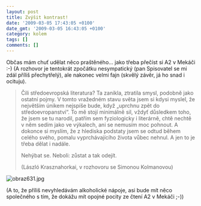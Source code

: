 ```yaml
---
layout: post
title: Zvýšit kontrast!
date: '2009-03-05 17:43:05 +0100'
date_gmt: '2009-03-05 16:43:05 +0100'
category: kolem
tags: []
comments: []
---
```

<p>Občas mám chuť udělat něco praštěného... jako třeba přečíst si A2 v Mekáči :-) (A rozhovor je tentokrát zpočátku nesympatický (pan Spisovatel se mi zdál příliš přechytřelý), ale nakonec velmi fajn (skvělý závěr, já ho snad i ocituju).</p>
<blockquote><p>Čili středoevropská literatura? Ta zanikla, ztratila smysl, podobně jako ostatní pojmy. V tomto vražedném stavu světa jsem si kdysi myslel, že největším únikem nejspíše bude, když „uprchnu zpět do středoevropanství“. To mě stojí minimálně sil, vždyť důsledkem toho, že jsem se tu narodil, patřím sem fyziologicky i literárně, chtě nechtě v něm sedím jako ve výkalech, ani se nemusím moc pohnout. A dokonce si myslím, že z hlediska podstaty jsem se odtud během celého svého, pomalu vyprchávajícího života vůbec nehnul. A jen to je třeba dělat i nadále.</p>
<p>Nehýbat se. Neboli: zůstat a tak odejít.</p>
<p>(László Krasznahorkai, v rozhovoru se Simonou Kolmanovou)</p></blockquote>
<p><img src='%base_url%/assets/wp-uploads/2009/03/obraz631.jpg' alt='obraz631.jpg' /></p>
<p>(A to, že příliš nevyhledávám alkoholické nápoje, asi bude mít něco společného s tím, že dokážu mít opojné pocity ze čtení A2 v Mekáči ;-))</p>
